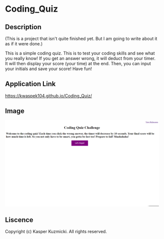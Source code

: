 # Coding_Quiz

## Description 

(This is a project that isn't quite finished yet. But I am going to write about it as if it were done.)

This is a simple coding quiz. This is to test your coding skills and see what you really know! If you get an answer wrong, it will deduct from your timer. It will then display your score (your time) at the end. Then, you can input your initials and save your score! Have fun!

## Application Link

https://kwaspek104.github.io/Coding_Quiz/

## Image 

![](./Assets/img/Koding_Quiz.png)

## Liscence 

Copyright (c) Kasper Kuzmicki. All rights reserved.
